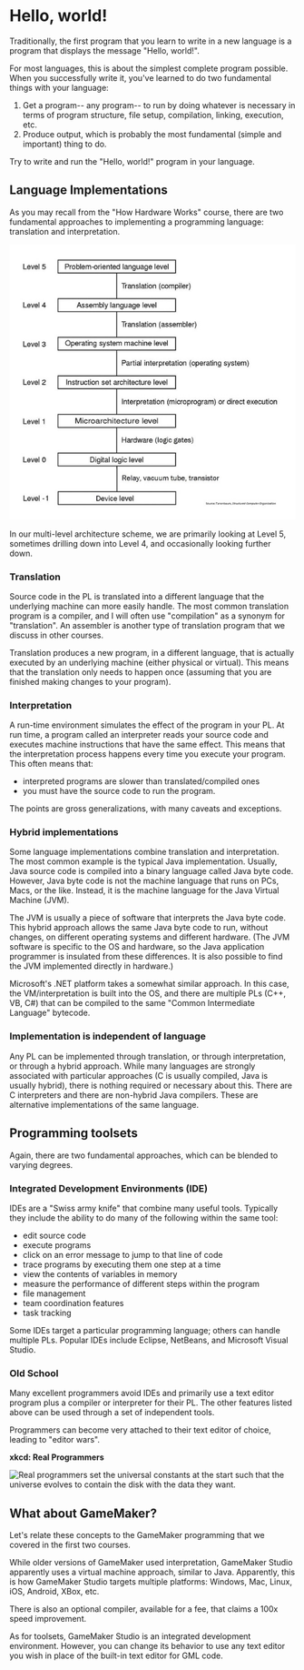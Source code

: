 # Hello, world!

Traditionally, the first program that you learn to write in a new language is a program that displays the message "Hello, world!". 

For most languages, this is about the simplest complete program possible. When you successfully write it, you've learned to do two fundamental things with your language:
1. Get a program-- any program-- to run by doing whatever is necessary in terms of program structure, file setup, compilation, linking, execution, etc.
2. Produce output, which is probably the most fundamental (simple and important) thing to do.

Try to write and run the "Hello, world!" program in your language.

## Language Implementations

As you may recall from the "How Hardware Works" course, there are two fundamental approaches to implementing a programming language: translation and interpretation.

![A layered system architecture.](images/sevenlevel.jpg)

In our multi-level architecture scheme, we are primarily looking at Level 5, sometimes drilling down into Level 4, and occasionally looking further down.

### Translation

Source code in the PL is translated into a different language that the underlying machine can more easily handle. The most common translation program is a compiler, and I will often use "compilation" as a synonym for "translation". An assembler is another type of translation program that we discuss in other courses.

Translation produces a new program, in a different language, that is actually executed by an underlying machine (either physical or virtual). This means that the translation only needs to happen once (assuming that you are finished making changes to your program).

### Interpretation

A run-time environment simulates the effect of the program in your PL. At run time, a program called an interpreter reads your source code and executes machine instructions that have the same effect.
This means that the interpretation process happens every time you execute your program. This often means that:

- interpreted programs are slower than translated/compiled ones
- you must have the source code to run the program.

The points are gross generalizations, with many caveats and exceptions.

### Hybrid implementations

Some language implementations combine translation and interpretation. The most common example is the typical Java implementation. Usually, Java source code is compiled into a binary language called Java byte code. However, Java byte code is not the machine language that runs on PCs, Macs, or the like. Instead, it is the machine language for the Java Virtual Machine (JVM).

The JVM is usually a piece of software that interprets the Java byte code. This hybrid approach allows the same Java byte code to run, without changes, on different operating systems and different hardware. (The JVM software is specific to the OS and hardware, so the Java application programmer is insulated from these differences. It is also possible to find the JVM implemented directly in hardware.)

Microsoft's .NET platform takes a somewhat similar approach. In this case, the VM/interpretation is built into the OS, and there are multiple PLs (C++, VB, C#) that can be compiled to the same "Common Intermediate Language" bytecode.

### Implementation is independent of language

Any PL can be implemented through translation, or through interpretation, or through a hybrid approach.
While many languages are strongly associated with particular approaches (C is usually compiled, Java is usually hybrid), there is nothing required or necessary about this. There are C interpreters and there are non-hybrid Java compilers. These are alternative implementations of the same language.

## Programming toolsets

Again, there are two fundamental approaches, which can be blended to varying degrees.

### Integrated Development Environments (IDE)

IDEs are a "Swiss army knife" that combine many useful tools. Typically they include the ability to do many of the following within the same tool:

- edit source code
- execute programs
- click on an error message to jump to that line of code
- trace programs by executing them one step at a time
- view the contents of variables in memory
- measure the performance of different steps within the program
- file management
- team coordination features
- task tracking

Some IDEs target a particular programming language; others can handle multiple PLs. Popular IDEs include Eclipse, NetBeans, and Microsoft Visual Studio.

### Old School

Many excellent programmers avoid IDEs and primarily use a text editor program plus a compiler or interpreter for their PL. The other features listed above can be used through a set of independent tools.

Programmers can become very attached to their text editor of choice, leading to "editor wars".

**xkcd: Real Programmers**

![Real programmers set the universal constants at the start such that the universe evolves to contain the disk with the data they want.](http://imgs.xkcd.com/comics/real_programmers.png)

## What about GameMaker?

Let's relate these concepts to the GameMaker programming that we covered in the first two courses.

While older versions of GameMaker used interpretation, GameMaker Studio apparently uses a virtual machine approach, similar to Java. Apparently, this is how GameMaker Studio targets multiple platforms: Windows, Mac, Linux, iOS, Android, XBox, etc. 

There is also an optional compiler, available for a fee, that claims a 100x speed improvement.

As for toolsets, GameMaker Studio is an integrated development environment. However, you can change its behavior to use any text editor you wish in place of the built-in text editor for GML code. 
